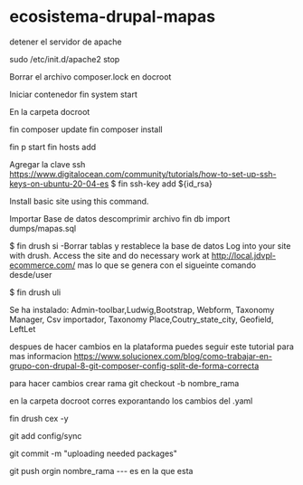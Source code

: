 # ecosistema-drupal-mapas
detener el servidor de apache

sudo /etc/init.d/apache2 stop

Borrar el archivo composer.lock en docroot

Iniciar contenedor
fin system start

En la carpeta docroot

fin composer update
fin composer install

fin p start
fin hosts add

Agregar la clave ssh https://www.digitalocean.com/community/tutorials/how-to-set-up-ssh-keys-on-ubuntu-20-04-es 
$ fin ssh-key add ${id_rsa}

Install basic site using this command.

Importar Base de datos descomprimir archivo
fin db import dumps/mapas.sql

$ fin drush si -Borrar tablas y restablece la base de datos
Log into your site with drush. Access the site and do necessary work at http://local.jdvpl-ecommerce.com/ mas lo que se genera con el sigueinte comando desde/user

$ fin drush uli

Se ha instalado:
Admin-toolbar,Ludwig,Bootstrap, Webform, Taxonomy Manager, Csv importador, Taxonomy Place,Coutry_state_city, Geofield, LeftLet

despues de hacer cambios en la plataforma puedes seguir este tutorial para mas informacion https://www.solucionex.com/blog/como-trabajar-en-grupo-con-drupal-8-git-composer-config-split-de-forma-correcta


para hacer cambios crear rama git checkout -b nombre_rama

en la carpeta docroot corres exporantando los cambios del .yaml

fin drush cex -y

git add config/sync

git commit -m "uploading needed packages"

git push orgin nombre_rama --- es en la que esta







